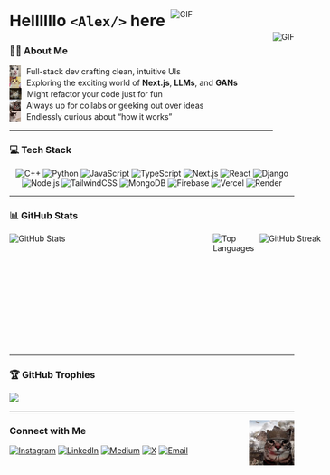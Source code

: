 <div style="display: flex; align-items: center; gap: 10px;">
  <h1 style="margin: 0;">Hellllllo <code>&lt;Alex/&gt;</code> here</h1>
  <img alt="GIF" height="40" src="https://media.tenor.com/bxT-HcVQnOQAAAAM/hi-smiley-face.gif"  />
</div>
<img align="right" alt="GIF" height="180px" src="https://64.media.tumblr.com/938c1aea9207b65b258bcf36d4a0bc4c/tumblr_ou9z5xBiS91wnk5sro4_500.gifv" />

### 👨‍💻 About Me

<div>
  <div style="display: flex; align-items: center; gap: 10px;">
    <img src="images/1.png" style="height: 20px;" /><span> Full-stack dev crafting clean, intuitive UIs </span>
  </div>
  <div style="display: flex; align-items: center; gap: 10px;">
    <img src="images/2.png" style="height: 20px;" /><span> Exploring the exciting world of <b>Next.js</b>, <b>LLMs</b>, and <b>GANs</b> </span>
  </div>
  <div style="display: flex; align-items: center; gap: 10px;">
    <img src="images/3.png" style="height: 20px;" /> Might refactor your code just for fun
  </div>
  <div style="display: flex; align-items: center; gap: 10px;">
    <img src="images/4.png" style="height: 20px;" /> Always up for collabs or geeking out over ideas
  </div>
  <div style="display: flex; align-items: center; gap: 10px;">
    <img src="images/5.png" style="height: 20px;" /> Endlessly curious about “how it works”
  </div>
</div>





---

### 💻 Tech Stack

<div align="center">

![C++](https://img.shields.io/badge/C++-00599C?style=for-the-badge&logo=c%2B%2B&logoColor=white)
![Python](https://img.shields.io/badge/Python-3776AB?style=for-the-badge&logo=python&logoColor=fff)
![JavaScript](https://img.shields.io/badge/JavaScript-F7DF1E?style=for-the-badge&logo=javascript&logoColor=000)
![TypeScript](https://img.shields.io/badge/TypeScript-007ACC?style=for-the-badge&logo=typescript&logoColor=white)
![Next.js](https://img.shields.io/badge/Next.js-000000?style=for-the-badge&logo=nextdotjs&logoColor=white)
![React](https://img.shields.io/badge/React-20232a?style=for-the-badge&logo=react&logoColor=61DAFB)
![Django](https://img.shields.io/badge/Django-092E20?style=for-the-badge&logo=django&logoColor=white)
![Node.js](https://img.shields.io/badge/Node.js-339933?style=for-the-badge&logo=nodedotjs&logoColor=white)
![TailwindCSS](https://img.shields.io/badge/TailwindCSS-38B2AC?style=for-the-badge&logo=tailwind-css&logoColor=white)
![MongoDB](https://img.shields.io/badge/MongoDB-4EA94B?style=for-the-badge&logo=mongodb&logoColor=white)
![Firebase](https://img.shields.io/badge/Firebase-ffca28?style=for-the-badge&logo=firebase&logoColor=000)
![Vercel](https://img.shields.io/badge/Vercel-000000?style=for-the-badge&logo=vercel&logoColor=white)
![Render](https://img.shields.io/badge/Render-46E3B7?style=for-the-badge&logo=render&logoColor=white)


</div>

---

### 📊 GitHub Stats


<div style="display: flex; gap: 10px; align-items: flex-start;">
  <img src="https://github-readme-stats.vercel.app/api?username=Alexalen0&count_private=true&show_icons=true&theme=merko&rank_icon=github"
       height="200px"
       width="350px"
       alt="GitHub Stats" />
  <img src="https://github-readme-stats.vercel.app/api/top-langs/?username=Alexalen0&theme=merko&layout=compact"
       height="200px"
       alt="Top Languages" />
  <img src="https://github-readme-streak-stats.herokuapp.com/?user=Alexalen0&theme=merko&hide_border=true"
       height="200px"
       width="350px"
       alt="GitHub Streak" />
</div>

---

### 🏆 GitHub Trophies

<p>
  <img src="https://github-profile-trophy.vercel.app/?username=Alexalen0&theme=radical&no-frame=false&no-bg=false&margin-w=8"/>
</p>

---
<img align="right" alt="GIF" height="80px" src="images/large.png" />

### Connect with Me
<p>
  <a href="https://instagram.com/alex.3v"><img src="https://img.shields.io/badge/Instagram-%23E4405F.svg?style=for-the-badge&logo=Instagram&logoColor=white" alt="Instagram"/></a>
  <a href="https://linkedin.com/in/alex3v"><img src="https://img.shields.io/badge/LinkedIn-%230077B5.svg?style=for-the-badge&logo=linkedin&logoColor=white" alt="LinkedIn"/></a>
  <a href="https://medium.com/@alex3alen"><img src="https://img.shields.io/badge/Medium-12100E?style=for-the-badge&logo=medium&logoColor=white" alt="Medium"/></a>
  <a href="https://x.com/alex3alen"><img src="https://img.shields.io/badge/X-black.svg?style=for-the-badge&logo=X&logoColor=white" alt="X"/></a>
  <a href="mailto:alex3alen@gmail.com"><img src="https://img.shields.io/badge/Email-D14836?style=for-the-badge&logo=gmail&logoColor=white" alt="Email"/></a>
</p>
